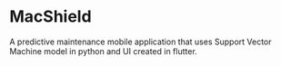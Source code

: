 # MacShield
A predictive maintenance mobile application that uses Support Vector Machine model in python and UI created in flutter. 

